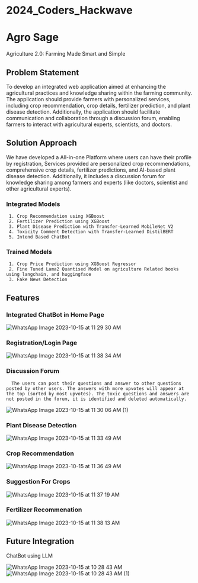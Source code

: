 # 2024_Coders_Hackwave

# Agro Sage 
Agriculture 2.0: Farming Made Smart and Simple

## Problem Statement

To develop an integrated web application aimed at enhancing the agricultural practices and knowledge sharing within the farming community. The application should provide farmers with personalized services, including crop recommendation, crop details, fertilizer prediction, and plant disease detection. Additionally, the application should facilitate communication and collaboration through a discussion forum, enabling farmers to interact with agricultural experts, scientists, and doctors.

## Solution Approach 

We have developed a All-in-one Platform where users can have their profile by registration, Services provided are personalized crop recommendations, comprehensive crop details, fertilizer predictions, and AI-based plant disease detection. Additionally, it includes a discussion forum for knowledge sharing among farmers and experts (like doctors, scientist and other agricultural experts). 

  ### Integrated Models
  
     1. Crop Recommendation using XGBoost
     2. Fertilizer Prediction using XGBoost
     3. Plant Disease Prediction with Transfer-Learned MobileNet V2
     4. Toxicity Comment Detection with Transfer-Learned DistilBERT
     5. Intend Based ChatBot

  ### Trained Models

     1. Crop Price Prediction using XGBoost Regressor
     2. Fine Tuned Lama2 Quantised Model on agriculture Related books using langchain, and huggingface
     3. Fake News Detection
     
## Features

  ### Integrated ChatBot in Home Page

![WhatsApp Image 2023-10-15 at 11 29 30 AM](https://github.com/SriSailaAS/2024_Coders_Hackwave/assets/89289311/ab547a5b-70a8-414d-a9e5-0c9e3e00fd92)

  ### Registration/Login Page
  
![WhatsApp Image 2023-10-15 at 11 38 34 AM](https://github.com/SriSailaAS/2024_Coders_Hackwave/assets/89289311/90d8d571-6a8a-42f5-9b56-5052304edb0c)


  ### Discussion Forum

      The users can post their questions and answer to other questions posted by other users. The answers with more upvotes will appear at the top (sorted by most upvotes). The toxic questions and answers are not posted in the forum, it is identified and deleted automatically.

  ![WhatsApp Image 2023-10-15 at 11 30 06 AM (1)](https://github.com/SriSailaAS/2024_Coders_Hackwave/assets/89289311/d81d5731-7e9b-45fa-a690-6b0e622b5f6d)


### Plant Disease Detection

![WhatsApp Image 2023-10-15 at 11 33 49 AM](https://github.com/SriSailaAS/2024_Coders_Hackwave/assets/89289311/014935f2-92bd-4fee-93a2-db5a9bcab63f)


### Crop Recommendation

![WhatsApp Image 2023-10-15 at 11 36 49 AM](https://github.com/SriSailaAS/2024_Coders_Hackwave/assets/89289311/8ed42795-a557-439f-93a6-3a821063c0d9)

### Suggestion For Crops

![WhatsApp Image 2023-10-15 at 11 37 19 AM](https://github.com/SriSailaAS/2024_Coders_Hackwave/assets/89289311/5c5b89e1-2095-4c24-8d7f-c156ba5cbdbe)

### Fertilizer Recommenation
  
![WhatsApp Image 2023-10-15 at 11 38 13 AM](https://github.com/SriSailaAS/2024_Coders_Hackwave/assets/89289311/7e3a99b5-6103-49a1-a0a0-47484c0c5c4b)


## Future Integration

ChatBot using LLM

![WhatsApp Image 2023-10-15 at 10 28 43 AM](https://github.com/SriSailaAS/2024_Coders_Hackwave/assets/89289311/65cf216b-8875-4f2d-9be1-512bff2d6016)
![WhatsApp Image 2023-10-15 at 10 28 43 AM (1)](https://github.com/SriSailaAS/2024_Coders_Hackwave/assets/89289311/b70a5030-e226-45fb-926c-ee4b43025a08)








  
     
